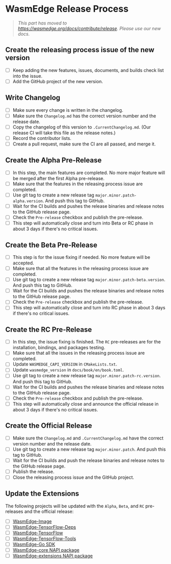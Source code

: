 # WasmEdge Release Process

> *This part has moved to <https://wasmedge.org/docs/contribute/release>. Please use our new docs.*

## Create the releasing process issue of the new version

- [ ] Keep adding the new features, issues, documents, and builds check list into the issue.
- [ ] Add the GitHub project of the new version.

## Write Changelog

- [ ] Make sure every change is written in the changelog.
- [ ] Make sure the ``Changelog.md`` has the correct version number and the release date.
- [ ] Copy the changelog of this version to ``.CurrentChangelog.md``. (Our release CI will take this file as the release notes.)
- [ ] Record the contributor lists.
- [ ] Create a pull request, make sure the CI are all passed, and merge it.

## Create the Alpha Pre-Release

- [ ] In this step, the main features are completed. No more major feature will be merged after the first Alpha pre-release.
- [ ] Make sure that the features in the releasing process issue are completed.
- [ ] Use git tag to create a new release tag ``major.minor.patch-alpha.version``. And push this tag to GitHub.
- [ ] Wait for the CI builds and pushes the release binaries and release notes to the GitHub release page.
- [ ] Check the ``Pre-release`` checkbox and publish the pre-release.
- [ ] This step will automatically close and turn into Beta or RC phase in about 3 days if there's no critical issues.

## Create the Beta Pre-Release

- [ ] This step is for the issue fixing if needed. No more feature will be accepted.
- [ ] Make sure that all the features in the releasing process issue are completed.
- [ ] Use git tag to create a new release tag ``major.minor.patch-beta.version``. And push this tag to GitHub.
- [ ] Wait for the CI builds and pushes the release binaries and release notes to the GitHub release page.
- [ ] Check the ``Pre-release`` checkbox and publish the pre-release.
- [ ] This step will automatically close and turn into RC phase in about 3 days if there's no critical issues.

## Create the RC Pre-Release

- [ ] In this step, the issue fixing is finished. The `RC` pre-releases are for the installation, bindings, and packages testing.
- [ ] Make sure that all the issues in the releasing process issue are completed.
- [ ] Update `WASMEDGE_CAPI_VERSION` in `CMakeLists.txt`.
- [ ] Update `wasmedge_version` in `docs/book/en/book.toml`.
- [ ] Use git tag to create a new release tag ``major.minor.patch-rc.version``. And push this tag to GitHub.
- [ ] Wait for the CI builds and pushes the release binaries and release notes to the GitHub release page.
- [ ] Check the ``Pre-release`` checkbox and publish the pre-release.
- [ ] This step will automatically close and announce the official release in about 3 days if there's no critical issues.

## Create the Official Release

- [ ] Make sure the ``Changelog.md`` and ``.CurrentChangelog.md`` have the correct version number and the release date.
- [ ] Use git tag to create a new release tag ``major.minor.patch``. And push this tag to GitHub.
- [ ] Wait for the CI builds and push the release binaries and release notes to the GitHub release page.
- [ ] Publish the release.
- [ ] Close the releasing process issue and the GitHub project.

## Update the Extensions

The following projects will be updated with the `Alpha`, `Beta`, and `RC` pre-releases and the official release:

- [ ] [WasmEdge-Image](https://github.com/second-state/WasmEdge-image)
- [ ] [WasmEdge-TensorFlow-Deps](https://github.com/second-state/WasmEdge-tensorflow-deps)
- [ ] [WasmEdge-TensorFlow](https://github.com/second-state/WasmEdge-tensorflow)
- [ ] [WasmEdge-TensorFlow-Tools](https://github.com/second-state/WasmEdge-tensorflow-tools)
- [ ] [WasmEdge-Go SDK](https://github.com/second-state/WasmEdge-go)
- [ ] [WasmEdge-core NAPI package](https://github.com/second-state/wasmedge-core)
- [ ] [WasmEdge-extensions NAPI package](https://github.com/second-state/wasmedge-extensions)
